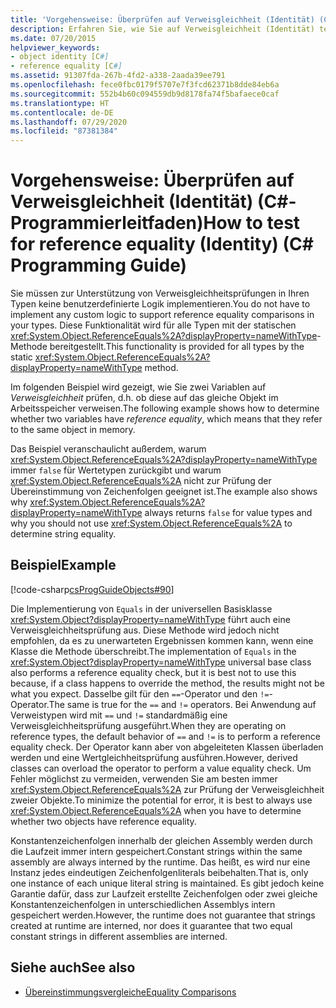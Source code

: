 ```yaml
---
title: 'Vorgehensweise: Überprüfen auf Verweisgleichheit (Identität) (C#-Programmierleitfaden)'
description: Erfahren Sie, wie Sie auf Verweisgleichheit (Identität) testen. Hier finden Sie ein Codebeispiel und zusätzliche verfügbare Ressourcen.
ms.date: 07/20/2015
helpviewer_keywords:
- object identity [C#]
- reference equality [C#]
ms.assetid: 91307fda-267b-4fd2-a338-2aada39ee791
ms.openlocfilehash: fece0fbc0179f5707e7f3fcd62371b8dde84eb6a
ms.sourcegitcommit: 552b4b60c094559db9d8178fa74f5bafaece0caf
ms.translationtype: HT
ms.contentlocale: de-DE
ms.lasthandoff: 07/29/2020
ms.locfileid: "87381384"
---
```

# <a name="how-to-test-for-reference-equality-identity-c-programming-guide"></a><span data-ttu-id="28bef-104">Vorgehensweise: Überprüfen auf Verweisgleichheit (Identität) (C#-Programmierleitfaden)</span><span class="sxs-lookup"><span data-stu-id="28bef-104">How to test for reference equality (Identity) (C# Programming Guide)</span></span>
<span data-ttu-id="28bef-105">Sie müssen zur Unterstützung von Verweisgleichheitsprüfungen in Ihren Typen keine benutzerdefinierte Logik implementieren.</span><span class="sxs-lookup"><span data-stu-id="28bef-105">You do not have to implement any custom logic to support reference equality comparisons in your types.</span></span> <span data-ttu-id="28bef-106">Diese Funktionalität wird für alle Typen mit der statischen <xref:System.Object.ReferenceEquals%2A?displayProperty=nameWithType>-Methode bereitgestellt.</span><span class="sxs-lookup"><span data-stu-id="28bef-106">This functionality is provided for all types by the static <xref:System.Object.ReferenceEquals%2A?displayProperty=nameWithType> method.</span></span>  
  
 <span data-ttu-id="28bef-107">Im folgenden Beispiel wird gezeigt, wie Sie zwei Variablen auf *Verweisgleichheit* prüfen, d.h. ob diese auf das gleiche Objekt im Arbeitsspeicher verweisen.</span><span class="sxs-lookup"><span data-stu-id="28bef-107">The following example shows how to determine whether two variables have *reference equality*, which means that they refer to the same object in memory.</span></span>  
  
 <span data-ttu-id="28bef-108">Das Beispiel veranschaulicht außerdem, warum <xref:System.Object.ReferenceEquals%2A?displayProperty=nameWithType> immer `false` für Wertetypen zurückgibt und warum <xref:System.Object.ReferenceEquals%2A> nicht zur Prüfung der Übereinstimmung von Zeichenfolgen geeignet ist.</span><span class="sxs-lookup"><span data-stu-id="28bef-108">The example also shows why <xref:System.Object.ReferenceEquals%2A?displayProperty=nameWithType> always returns `false` for value types and why you should not use  <xref:System.Object.ReferenceEquals%2A> to determine string equality.</span></span>  
  
## <a name="example"></a><span data-ttu-id="28bef-109">Beispiel</span><span class="sxs-lookup"><span data-stu-id="28bef-109">Example</span></span>  
 [!code-csharp[csProgGuideObjects#90](~/samples/snippets/csharp/VS_Snippets_VBCSharp/csProgGuideObjects/CS/Objects.cs#90)]  
  
 <span data-ttu-id="28bef-110">Die Implementierung von `Equals` in der universellen Basisklasse <xref:System.Object?displayProperty=nameWithType> führt auch eine Verweisgleichheitsprüfung aus. Diese Methode wird jedoch nicht empfohlen, da es zu unerwarteten Ergebnissen kommen kann, wenn eine Klasse die Methode überschreibt.</span><span class="sxs-lookup"><span data-stu-id="28bef-110">The implementation of `Equals` in the <xref:System.Object?displayProperty=nameWithType> universal base class also performs a reference equality check, but it is best not to use this because, if a class happens to override the method, the results might not be what you expect.</span></span> <span data-ttu-id="28bef-111">Dasselbe gilt für den `==`-Operator und den `!=`-Operator.</span><span class="sxs-lookup"><span data-stu-id="28bef-111">The same is true for the `==` and `!=` operators.</span></span> <span data-ttu-id="28bef-112">Bei Anwendung auf Verweistypen wird mit `==` und `!=` standardmäßig eine Verweisgleichheitsprüfung ausgeführt.</span><span class="sxs-lookup"><span data-stu-id="28bef-112">When they are operating on reference types, the default behavior of `==` and `!=` is to perform a reference equality check.</span></span> <span data-ttu-id="28bef-113">Der Operator kann aber von abgeleiteten Klassen überladen werden und eine Wertgleichheitsprüfung ausführen.</span><span class="sxs-lookup"><span data-stu-id="28bef-113">However, derived classes can overload the operator to perform a value equality check.</span></span> <span data-ttu-id="28bef-114">Um Fehler möglichst zu vermeiden, verwenden Sie am besten immer <xref:System.Object.ReferenceEquals%2A> zur Prüfung der Verweisgleichheit zweier Objekte.</span><span class="sxs-lookup"><span data-stu-id="28bef-114">To minimize the potential for error, it is best to always use <xref:System.Object.ReferenceEquals%2A> when you have to determine whether two objects have reference equality.</span></span>  
  
 <span data-ttu-id="28bef-115">Konstantenzeichenfolgen innerhalb der gleichen Assembly werden durch die Laufzeit immer intern gespeichert.</span><span class="sxs-lookup"><span data-stu-id="28bef-115">Constant strings within the same assembly are always interned by the runtime.</span></span> <span data-ttu-id="28bef-116">Das heißt, es wird nur eine Instanz jedes eindeutigen Zeichenfolgenliterals beibehalten.</span><span class="sxs-lookup"><span data-stu-id="28bef-116">That is, only one instance of each unique literal string is maintained.</span></span> <span data-ttu-id="28bef-117">Es gibt jedoch keine Garantie dafür, dass zur Laufzeit erstellte Zeichenfolgen oder zwei gleiche Konstantenzeichenfolgen in unterschiedlichen Assemblys intern gespeichert werden.</span><span class="sxs-lookup"><span data-stu-id="28bef-117">However, the runtime does not guarantee that strings created at runtime are interned, nor does it guarantee that two equal constant strings in different assemblies are interned.</span></span>  
  
## <a name="see-also"></a><span data-ttu-id="28bef-118">Siehe auch</span><span class="sxs-lookup"><span data-stu-id="28bef-118">See also</span></span>

- [<span data-ttu-id="28bef-119">Übereinstimmungsvergleiche</span><span class="sxs-lookup"><span data-stu-id="28bef-119">Equality Comparisons</span></span>](./equality-comparisons.md)
